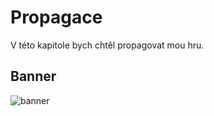 # Propagace #

V této kapitole bych chtěl propagovat mou hru.

## Banner ##

![banner](https://user-images.githubusercontent.com/92738343/227779805-20b2b244-ab83-49b4-a975-e9e3d3299770.png)
